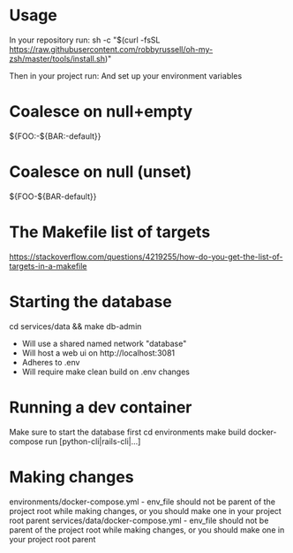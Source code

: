# Usage

In your repository run:
sh -c "$(curl -fsSL https://raw.githubusercontent.com/robbyrussell/oh-my-zsh/master/tools/install.sh)"

Then in your project run:
And set up your environment variables


# Coalesce on null+empty
${FOO:-${BAR:-default}}

# Coalesce on null (unset)
${FOO-${BAR-default}}

# The Makefile list of targets
https://stackoverflow.com/questions/4219255/how-do-you-get-the-list-of-targets-in-a-makefile

# Starting the database
cd services/data && make db-admin
- Will use a shared named network "database"
- Will host a web ui on http://localhost:3081
- Adheres to .env
- Will require make clean build on .env changes

# Running a dev container
Make sure to start the database first
cd environments
make build
docker-compose run [python-cli|rails-cli|...]

# Making changes

environments/docker-compose.yml
    - env_file should not be parent of the project root while making changes, or you should make one in your project root parent
services/data/docker-compose.yml
    - env_file should not be parent of the project root while making changes, or you should make one in your project root parent